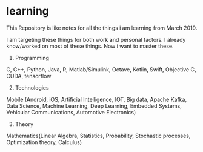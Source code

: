 # learning
This Repository is like notes for all the things i am learning from March 2019. 

I am targeting these things for both work and personal factors. I already know/worked on most of these things. Now i want to master these. 

1) Programming

C, C++, Python, Java, R, Matlab/Simulink, Octave, Kotlin, Swift, Objective C, CUDA, tensorflow

2) Technologies

Mobile (Android, iOS, Artificial Intelligence, IOT, Big data, Apache Kafka, Data Science, Machine Learning, Deep Learning, Embedded Systems, Vehicular Communications, Automotive Electronics)

3) Theory

Mathematics(Linear Algebra, Statistics, Probability, Stochastic processes, Optimization theory, Calculus)